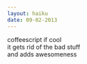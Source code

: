```yaml
---
layout: haiku
date: 09-02-2013
---
```


coffeescript if cool<br>
it gets rid of the bad stuff<br>
and adds awesomeness
